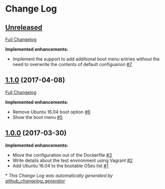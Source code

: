 # Change Log

## [Unreleased](https://github.com/ferrarimarco/pxe/tree/HEAD)

[Full Changelog](https://github.com/ferrarimarco/pxe/compare/1.1.0...HEAD)

**Implemented enhancements:**

- Implement the support to add additional boot menu entries without the need to overwrite the contents of default configuarion [\#7](https://github.com/ferrarimarco/pxe/issues/7)

## [1.1.0](https://github.com/ferrarimarco/pxe/tree/1.1.0) (2017-04-08)
[Full Changelog](https://github.com/ferrarimarco/pxe/compare/1.0.0...1.1.0)

**Implemented enhancements:**

- Remove Ubuntu 16.04 boot option [\#6](https://github.com/ferrarimarco/pxe/issues/6)
- Show the boot menu [\#5](https://github.com/ferrarimarco/pxe/issues/5)

## [1.0.0](https://github.com/ferrarimarco/pxe/tree/1.0.0) (2017-03-30)
**Implemented enhancements:**

- Move the configuration out of the Dockerfile [\#3](https://github.com/ferrarimarco/pxe/issues/3)
- Write details about the test environment using Vagrant [\#2](https://github.com/ferrarimarco/pxe/issues/2)
- Add Ubuntu 16.04 to the bootable OSes list [\#1](https://github.com/ferrarimarco/pxe/issues/1)



\* *This Change Log was automatically generated by [github_changelog_generator](https://github.com/skywinder/Github-Changelog-Generator)*